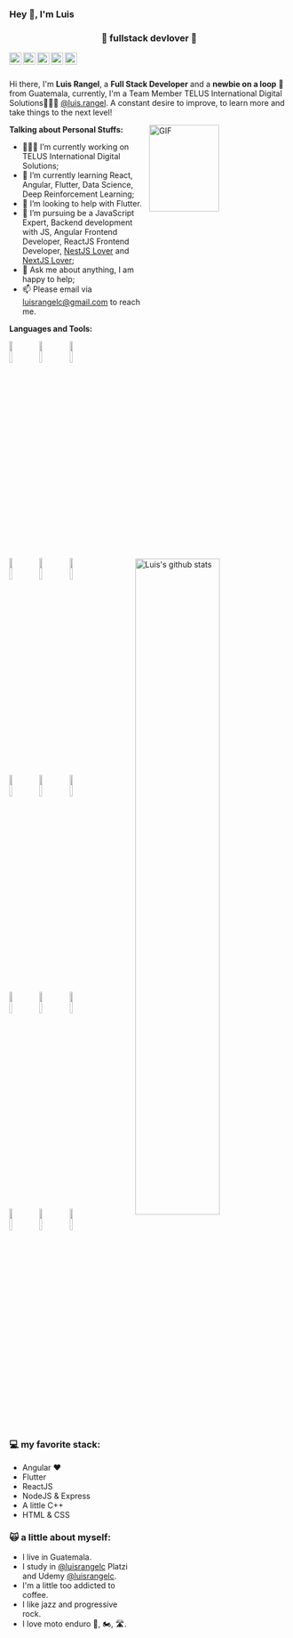 ### Hey 👋, I'm Luis
<h3 align="center">🚀 fullstack devlover 🚀</h3>

<!--
**lrangelc/lrangelc** is a ✨ _special_ ✨ repository because its `README.md` (this file) appears on your GitHub profile.

Here are some ideas to get you started:

- 🔭 I’m currently working on ...
- 🌱 I’m currently learning ...
- 👯 I’m looking to collaborate on ...
- 🤔 I’m looking to help with ...
- 💬 Ask me about ...
- 📫 How to reach me: ...
- 😄 Pronouns: ...
- ⚡ Fun fact: ...
-->

<a href="https://www.linkedin.com/in/luisrangelc/" target="_blank">
  <img align="left" alt="Luis's LinkdeIn" width="22px" src="https://cdn.jsdelivr.net/npm/simple-icons@v3/icons/linkedin.svg" />
</a>
<a href="https://www.instagram.com/luisrangelc/" target="_blank">
  <img align="left" alt="Luis's Instagram" width="22px" src="https://cdn.jsdelivr.net/npm/simple-icons@v3/icons/instagram.svg" />
</a>
<a href="https://www.twitter.com/luis_rangel_c" target="_blank">
  <img align="left" alt="Luis's Twitter" width="22px" src="https://cdn.jsdelivr.net/npm/simple-icons@v3/icons/twitter.svg" />
</a>
<a href="https://www.facebook.com/luisrangelc" target="_blank">
  <img align="left" alt="Luis's Facebook" width="22px" src="https://cdn.jsdelivr.net/npm/simple-icons@v3/icons/facebook.svg" />
</a>
<a href="https://lrangelc.github.io/" target="_blank">
  <img align="left" alt="Luis's github.io" width="22px" src="https://cdn.jsdelivr.net/npm/simple-icons@v3/icons/github.svg" />
</a>

<br />
<br />

Hi there, I'm **Luis Rangel**, a **Full Stack Developer** and a **newbie on a loop** 🚀 from Guatemala, currently, I'm a Team Member TELUS International Digital Solutions🙍🏽‍♂️ [@luis.rangel](https://www.telus.com/). A constant desire to improve, to learn more and take things to the next level!

<!-- 
  <img align="right" alt="GIF" src="https://i.pinimg.com/originals/e4/26/70/e426702edf874b181aced1e2fa5c6cde.gif" />
-->
  <img align="right" alt="GIF" src="https://lucignation.github.io/AnimeWebsite/images/programmer.gif" width="50%" height="20%" />

**Talking about Personal Stuffs:**

- 👨🏽‍💻 I’m currently working on TELUS International Digital Solutions;
- 🌱 I’m currently learning React, Angular, Flutter, Data Science, Deep Reinforcement Learning; 
- 🤔 I’m looking to help with Flutter.
- 💼 I’m pursuing be a JavaScript Expert, Backend development with JS, Angular Frontend Developer, ReactJS Frontend Developer, [NestJS Lover](https://nestjs.com/) and [NextJS Lover](https://nestjs.org/);
- 💬 Ask me about anything, I am happy to help;
- 📫 Please email via luisrangelc@gmail.com to reach me.


**Languages and Tools:** 

<p>
  <a href="https://github.com/lrangelc/handle-path-oz">
    <img width="55%" align="right" alt="Luis's github stats" src="https://github-readme-stats.vercel.app/api?username=lrangelc&show_icons=true&hide_border=true&theme=transparent" />
  </a>
  
<!-- Your languages and tools. Be careful with the alignment. 
  You can use this sites to get logos: https://www.vectorlogo.zone or https://simpleicons.org/
  -->
  <code><img width="10%" src="https://www.vectorlogo.zone/logos/flutterio/flutterio-ar21.svg"></code>
  <code><img width="10%" src="https://www.vectorlogo.zone/logos/reactjs/reactjs-ar21.svg"></code>
  <code><img width="10%" src="https://www.vectorlogo.zone/logos/angular/angular-ar21.svg"></code>
  <br />
  <code><img width="10%" src="https://www.vectorlogo.zone/logos/nodejs/nodejs-ar21.svg"></code>
  <code><img width="10%" src="https://www.vectorlogo.zone/logos/typescriptlang/typescriptlang-ar21.svg"></code>
  <code><img width="10%" src="https://www.vectorlogo.zone/logos/postgresql/postgresql-ar21.svg"></code>
  <br />
  <code><img width="10%" src="https://www.vectorlogo.zone/logos/mongodb/mongodb-ar21.svg"></code>
  <code><img width="10%" src="https://www.vectorlogo.zone/logos/google_cloud/google_cloud-ar21.svg"></code>
  <code><img width="10%" src="https://www.vectorlogo.zone/logos/docker/docker-ar21.svg"></code>
  <br />
  <code><img width="10%" src="https://www.vectorlogo.zone/logos/kubernetes/kubernetes-ar21.svg"></code>
  <code><img width="10%" src="https://www.vectorlogo.zone/logos/sqlite/sqlite-ar21.svg"></code>
  <code><img width="10%" src="https://www.vectorlogo.zone/logos/firebase/firebase-ar21.svg"></code>
  <br />
  <code><img width="10%" src="https://www.vectorlogo.zone/logos/git-scm/git-scm-ar21.svg"></code>
  <code><img width="10%" src="https://www.vectorlogo.zone/logos/json/json-ar21.svg"></code>
  <code><img width="10%" src="https://www.vectorlogo.zone/logos/gnu_bash/gnu_bash-ar21.svg"></code>
</p>



### 💻 my favorite stack:
- Angular ❤
- Flutter
- ReactJS
- NodeJS & Express
- A little C++
- HTML & CSS

### 🙀 a little about myself:
- I live in Guatemala.
- I study in [@luisrangelc](https://platzi.com/@luisrangelc/) Platzi and Udemy [@luisrangelc](https://www.udemy.com/user/luis-rangel-18/).
- I'm a little too addicted to coffee.
- I like jazz and progressive rock.
- I love moto enduro 🛵, 🏍️, 🛣️.



